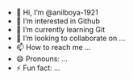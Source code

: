 - 👋 Hi, I’m @anilboya-1921
- 👀 I’m interested in Github
- 🌱 I’m currently learning Git
- 💞️ I’m looking to collaborate on ...
- 📫 How to reach me ...
- 😄 Pronouns: ...
- ⚡ Fun fact: ...

<!---
anilboya-1921/anilboya-1921 is a ✨ special ✨ repository because its `README.md` (this file) appears on your GitHub profile.
You can click the Preview link to take a look at your changes.
--->
